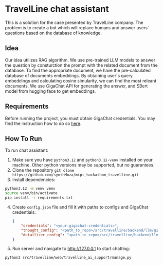# TravelLine chat assistant
This is a solution for the case presented by TravelLine company. The problem is to create a bot which will replace humans and answer users' questions based on the database of knowledge.

## Idea
Our idea utilizes RAG algorithm. We use pre-trained LLM models to answer the question by consturction the prompt with the related document from the database. To find the appropriate document, we have the pre-calculated database of documents embeddings. By obtaining user's query embeddings and calculating cosine simularity, we can find the most releant documents. We use GigaChat API for generating the answer, and SBert model from hugging face to get embeddings.

## Requirements
Before running the project, you must obtain GigaChat credentials. You may find the instruction how to do so [here](https://developers.sber.ru/docs/ru/gigachat/individuals-quickstart).

## How To Run
To run chat assistant:
1. Make sure you have `python3.12` and `python3.12-venv`  installed on your machine. Other python versions may be supported, but no guarantees.
2. Clone the repository
  `git clone https://github.com/synthMoza/mipt_hackathon_travelline.git`
3. Install dependencies:
  ```bash
  python3.12 -m venv venv
  source venv/bin/activate
  pip install -r requirements.txt
  ```
4. Create `config.json` file and fill it with paths to configs and GigaChat credentials:
   ```json
   {
       "credentials": "<your-gigachat-credentials>",
       "thought_config": "<path_to_repo>/src/travelline/backend/llm/gigathought.yaml",
       "detailizer_config": "<path_to_repo>/src/travelline/backend/llm/gigadetailizer.yaml"
   }
   ```
5. Run server and navigate to http://127.0.0.1 to start chatting:
```
python3 src/travelline/web/travelline_ai_support/manage.py
```
